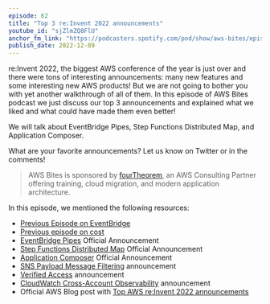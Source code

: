 ```yaml
---
episode: 62
title: "Top 3 re:Invent 2022 announcements"
youtube_id: "sjZlmZQ8FlU"
anchor_fm_link: "https://podcasters.spotify.com/pod/show/aws-bites/episodes/62--Top-3-reInvent-2022-announcements-e1rtucg"
publish_date: 2022-12-09
---
```


re:Invent 2022, the biggest AWS conference of the year is just over and there were tons of interesting announcements: many new features and some interesting new AWS products! But we are not going to bother you with yet another walkthrough of all of them. In this episode of AWS Bites podcast we just discuss our top 3 announcements and explained what we liked and what could have made them even better!

We will talk about EventBridge Pipes, Step Functions Distributed Map, and Application Composer.

What are your favorite announcements? Let us know on Twitter or in the comments!

> AWS Bites is sponsored by [fourTheorem](https://fourtheorem.com/), an AWS Consulting Partner offering training, cloud migration, and modern application architecture.

In this episode, we mentioned the following resources:

- [Previous Episode on EventBridge](https://awsbites.com/23-what-s-the-big-deal-with-eventbridge/)
- [Previous episode on cost](https://awsbites.com/61-how-do-i-control-aws-cost/)
- [EventBridge Pipes](https://aws.amazon.com/blogs/aws/new-create-point-to-point-integrations-between-event-producers-and-consumers-with-amazon-eventbridge-pipes) Official Announcement 
- [Step Functions Distributed Map](https://aws.amazon.com/blogs/aws/step-functions-distributed-map-a-serverless-solution-for-large-scale-parallel-data-processing/) Official Announcement 
- [Application Composer](https://aws.amazon.com/blogs/compute/visualize-and-create-your-serverless-workloads-with-aws-application-composer/) Official Announcement 
- [SNS Payload Message Filtering](https://aws.amazon.com/blogs/compute/visualize-and-create-your-serverless-workloads-with-aws-application-composer/) announcement
- [Verified Access](https://aws.amazon.com/about-aws/whats-new/2022/11/aws-verified-access-preview/) announcement
- [CloudWatch Cross-Account Observability](https://aws.amazon.com/blogs/aws/new-amazon-cloudwatch-cross-account-observability/) announcement
- Official AWS Blog post with [Top AWS re:Invent 2022 announcements](https://aws.amazon.com/blogs/aws/top-announcements-of-aws-reinvent-2022/)
